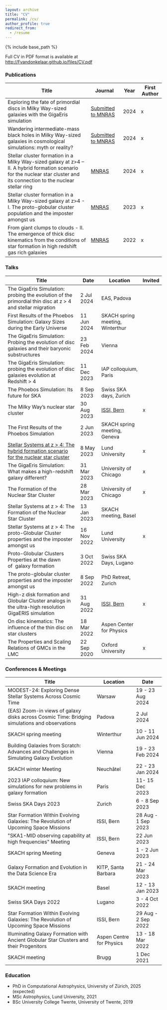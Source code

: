 ```yaml
---
layout: archive
title: "CV"
permalink: /cv/
author_profile: true
redirect_from:
  - /resume
---
```

{% include base_path %}

Full CV in PDF format is available at <http://Fvandonkelaar.github.io/files/CV.pdf>

### Publications
<div class="tg-wrap"><table>
<thead>
  <tr>
    <th>Title</th>
    <th>Journal</th>
    <th>Year</th>
    <th>First Author</th>
  </tr>
</thead>
<tbody>
  <tr>
    <td>Exploring the fate of primordial discs in Milky Way-sized galaxies with the GigaEris simulation</td>
    <td><a href="https://ui.adsabs.harvard.edu/abs/2024arXiv240611960V/abstract">Submitted to MNRAS</a></td>
    <td>2024</td>
    <td>x</td>
  </tr>
    <tr>
    <td>Wandering intermediate-mass black holes in Milky Way-sized galaxies in cosmological simulations: myth or reality?</td>
    <td><a href="https://ui.adsabs.harvard.edu/abs/2024arXiv240415404V/abstract">Submitted to MNRAS</a></td>
    <td>2024</td>
    <td>x</td>
  </tr>
  <tr>
    <td>Stellar cluster formation in a Milky Way-sized galaxy at z&gt;4 – II. A hybrid formation scenario for the nuclear star cluster and its connection to the nuclear stellar ring</td>
    <td><a href="https://ui.adsabs.harvard.edu/abs/2023arXiv230312828V/abstract">MNRAS</a></td>
    <td>2024</td>
    <td>x</td>
  </tr>
  <tr>
    <td>Stellar cluster formation in a Milky Way-sized galaxy at z>4 - I. The proto-globular cluster population and the imposter amongst us</td>
    <td><a href="https://ui.adsabs.harvard.edu/abs/2023MNRAS.tmp..909V/abstract">MNRAS</a></td>
    <td>2023</td>
    <td>x</td>
  </tr>
    <tr>
    <td>From giant clumps to clouds - II. The emergence of thick disc kinematics from the conditions of star formation in high redshift gas rich galaxies</td>
    <td><a href="https://ui.adsabs.harvard.edu/abs/2021arXiv211013165V/abstract">MNRAS</a></td>
    <td>2022</td>
    <td>x</td>
  </tr>
</tbody>
</table></div>

### Talks
<div class="tg-wrap"><table>
<thead>
  <tr>
    <th>Title</th>
    <th>Date</th>
    <th>Location</th>
    <th>Invited</th>
  </tr>
</thead>
<tbody>
  <tr>
    <td>The GigaEris Simulation: probing the evolution of the primordial thin disc at z > 4 and stellar migration</td>
    <td>2 Jul 2024</td>
    <td>EAS, Padova</td>
    <td></td>
  </tr>
  <tr>
    <td>First Results of the Phoebos Simulation: Galaxy Sizes during the Early Universe</td>
    <td>11 Jun 2024</td>
    <td>SKACH spring meeting, Winterthur</td>
    <td></td>
  </tr>
  <tr>
    <td>The GigaEris Simulation: Probing the evolution of disc galaxies and their baryonic substructures</td>
    <td>23 Feb 2024</td>
    <td>Vienna</td>
    <td></td>
  </tr>
    <tr>
    <td>The GigaEris Simulation: probing the evolution of disc galaxies evolution at Redshift > 4</td>
    <td>11 Dec 2023</td>
    <td>IAP colloquium, Paris</td>
    <td></td>
  </tr>
  <tr>
    <td>The Phoebos Simulation: Its future for SKA</td>
    <td>8 Sep 2023</td>
    <td>Swiss SKA days, Zurich</td>
    <td></td>
  </tr>
  <tr>
    <td>The Milky Way’s nuclear star cluster</td>
    <td>30 Aug 2023</td>
    <td><a href="https://teams.issibern.ch/starformationgalaxies/">ISSI, Bern</a></td>
    <td>x</td>
  </tr>
    <tr>
    <td>The First Results of the Phoebos Simulation</td>
    <td>2 Jun 2023</td>
    <td>SKACH spring meeting, Geneva</td>
    <td> </td>
  </tr>
  <tr>
    <td><a href="https://drive.google.com/file/d/1m_QRLDLG8HBoYI3BrpEz-VHUKfddSjTw/view?usp=sharing">Stellar Systems at z &gt; 4: The hybrid formation scenario for the nuclear star cluster</a></td>
    <td>8 May 2023</td>
    <td>Lund University</td>
    <td>x</td>
  </tr>
  <tr>
    <td>The GigaEris Simulation: What makes a high-redshift galaxy different?</td>
    <td>31 Mar 2023</td>
    <td>University of Chicago</td>
    <td>x</td>
  </tr>
  <tr>
    <td>The Formation of the Nuclear Star Cluster</td>
    <td>28 Mar 2023</td>
    <td>University of Chicago</td>
    <td>x</td>
  </tr>
  <tr>
    <td>Stellar Systems at z &gt; 4: The Formation of the Nuclear Star Cluster</td>
    <td>13 Jan 2023</td>
    <td>SKACH meeting, Basel</td>
    <td></td>
  </tr>
  <tr>
    <td>Stellar Systems at z &gt; 4: The proto-Globular Cluster properties and the imposter amongst us</td>
    <td>16 Nov 2022</td>
    <td>Lund University</td>
    <td>x</td>
  </tr>
  <tr>
    <td>Proto-Globular Clusters Properties at the dawn of&nbsp;&nbsp;galaxy formation</td>
    <td>3 Oct 2022</td>
    <td>Swiss SKA Days, Lugano</td>
    <td></td>
  </tr>
  <tr>
    <td>The proto-globular cluster properties and the imposter amongst us</td>
    <td>8 Sep 2022</td>
    <td>PhD Retreat, Zurich</td>
    <td></td>
  </tr>
  <tr>
    <td>High-z disk formation and Globular Cluster analogs in the ultra-high resolution GigaERIS simulation</td>
    <td>31 Aug 2022</td>
    <td><a href="https://teams.issibern.ch/starformationgalaxies/">ISSI, Bern</a></td>
    <td>x</td>
  </tr>
  <tr>
    <td>On disc kinematics: The influence of the thin disc on star clusters</td>
    <td>18 Mar 2022</td>
    <td>Aspen Center for Physics</td>
    <td></td>
  </tr>
  <tr>
    <td>The Properties and Scaling Relations of GMCs in the LMC</td>
    <td>22 Sep 2020</td>
    <td>Oxford University</td>
    <td>x</td>
  </tr>
</tbody>
</table></div>

### Conferences & Meetings
<div class="tg-wrap"><table>
<thead>
  <tr>
    <th>Title</th>
    <th>Location</th>
    <th>Date</th>
  </tr>
</thead>
<tbody>
  <tr>
    <td>MODEST-24: Exploring Dense Stellar Systems Across Cosmic Time </td>
    <td>Warsaw </td>
    <td>19 - 23 Aug 2024</td>
  </tr>
  <tr>
    <td>(EAS) Zoom-in views of galaxy disks across Cosmic Time: Bridging simulations and observations </td>
    <td>Padova</td>
    <td>2 Jul 2024</td>
  </tr>
  <tr>
    <td>SKACH spring meeting</td>
    <td>Winterthur</td>
    <td>10 - 11 Jun 2024</td>
  </tr>
  <tr>
    <td>Building Galaxies from Scratch: Advances and Challenges in Simulating Galaxy Evolution</td>
    <td>Vienna</td>
    <td>19 - 23 Feb 2024</td>
  </tr>
  <tr>
    <td>SKACH winter Meeting</td>
    <td>Neuchâtel</td>
    <td>22 - 23 Jan 2024</td>
  </tr>
  <tr>
    <td>2023 IAP colloquium: New simulations for new problems in galaxy formation</td>
    <td>Paris</td>
    <td>11- 15 Dec 2023</td>
  </tr>
   <tr>
    <td>Swiss SKA Days 2023</td>
    <td>Zurich</td>
    <td>6 - 8 Sep 2023</td>
  </tr>
    <tr>
    <td>Star Formation Within Evolving Galaxies: The Revolution of Upcoming Space Missions</td>
    <td>ISSI, Bern</td>
    <td>28 Aug - 1 Sep 2023</td>
  </tr>
  <tr>
    <td>"SKA1-MID observing capability at high frequencies" Meeting</td>
    <td>ISSI, Bern</td>
    <td>22 Jun 2023</td>
  </tr>
    <tr>
    <td>SKACH spring Meeting</td>
    <td>Geneva</td>
    <td>1 - 2 Jun 2023</td>
  </tr>
  <tr>
    <td>Galaxy Formation and Evolution in the Data Science Era</td>
    <td>KITP, Santa Barbara</td>
    <td>21 - 24 Mar 2023</td>
  </tr>
  <tr>
    <td>SKACH meeting</td>
    <td>Basel</td>
    <td>12 - 13 Jan 2023</td>
  </tr>
  <tr>
    <td>Swiss SKA Days 2022</td>
    <td>Lugano</td>
    <td>3 - 4 Oct 2022</td>
  </tr>
  <tr>
    <td>Star Formation Within Evolving Galaxies: The Revolution of Upcoming Space Missions</td>
    <td>ISSI, Bern</td>
    <td>29 Aug - 2 Sep 2022</td>
  </tr>
  <tr>
    <td>Illuminating Galaxy Formation with Ancient Globular Star Clusters and their Progenitors</td>
    <td>Aspen Centre for Physics</td>
    <td>13 - 18 Mar 2022</td>
  </tr>
  <tr>
    <td>SKACH meeting</td>
    <td>Brugg</td>
    <td>1 Dec 2021</td>
  </tr>
</tbody>
</table></div>

### Education
* PhD in Computational Astrophysics, University of Zürich, 2025 (expected)
* MSc Astrophysics, Lund University, 2021
* BSc University College Twente, University of Twente, 2019





